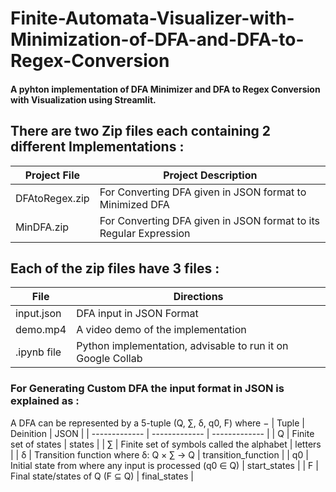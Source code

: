 # Finite-Automata-Visualizer-with-Minimization-of-DFA-and-DFA-to-Regex-Conversion

#### A pyhton implementation of DFA Minimizer and DFA to Regex Conversion with Visualization using Streamlit.

## There are two Zip files each containing 2 different Implementations :
| Project File  | Project Description |
| ------------- | ------------- |
| DFAtoRegex.zip  | For Converting DFA given in JSON format to Minimized DFA  |
| MinDFA.zip  | For Converting DFA given in JSON format to its Regular Expression  |

## Each of the zip files have 3 files :
| File  | Directions |
| ------------- | ------------- |
| input.json  | DFA input in JSON Format  |
| demo.mp4  | A video demo of the implementation  |
| .ipynb file  | Python implementation, advisable to run it on Google Collab  |


### For Generating Custom DFA the input format in JSON is explained as :
A DFA can be represented by a 5-tuple (Q, ∑, δ, q0, F) where −
| Tuple  | Deinition | JSON |
| ------------- | ------------- | ------------- |
| Q  | Finite set of states  |  states  |
| ∑  | Finite set of symbols called the alphabet  |  letters  |
| δ  | Transition function where δ: Q × ∑ → Q  |  transition_function  |
| q0 | Initial state from where any input is processed (q0 ∈ Q)  |  start_states  |
| F  | Final state/states of Q (F ⊆ Q)  |  final_states  |
